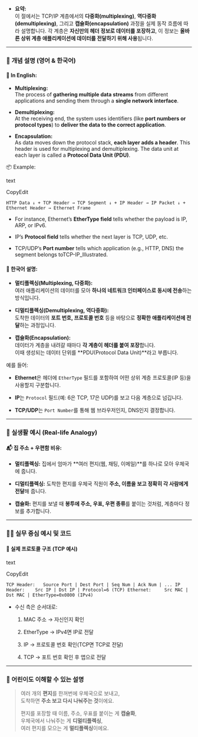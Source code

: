 - **요약:**  
    이 절에서는 TCP/IP 계층에서의 **다중화(multiplexing)**, **역다중화(demultiplexing)**, 그리고 **캡슐화(encapsulation)** 과정을 실제 동작 흐름에 따라 설명합니다. 각 계층은 **자신만의 헤더 정보로 데이터를 포장하고**, 이 정보는 **올바른 상위 계층 애플리케이션에 데이터를 전달하기 위해 사용**됩니다.
    

---

### 📖 **개념 설명 (영어 & 한국어)**

#### 🔹 In English:

- **Multiplexing:**  
    The process of **gathering multiple data streams** from different applications and sending them through a **single network interface**.
    
- **Demultiplexing:**  
    At the receiving end, the system uses identifiers (like **port numbers or protocol types**) to **deliver the data to the correct application**.
    
- **Encapsulation:**  
    As data moves down the protocol stack, **each layer adds a header**. This header is used for multiplexing and demultiplexing. The data unit at each layer is called a **Protocol Data Unit (PDU)**.
    

📦 Example:

text

CopyEdit

`HTTP Data ↓ + TCP Header → TCP Segment ↓ + IP Header → IP Packet ↓ + Ethernet Header → Ethernet Frame`

- For instance, Ethernet’s **EtherType field** tells whether the payload is IP, ARP, or IPv6.
    
- IP’s **Protocol field** tells whether the next layer is TCP, UDP, etc.
    
- TCP/UDP’s **Port number** tells which application (e.g., HTTP, DNS) the segment belongs to​TCP-IP_Illustrated.
    

#### 🔸 한국어 설명:

- **멀티플렉싱(Multiplexing, 다중화):**  
    여러 애플리케이션의 데이터를 모아 **하나의 네트워크 인터페이스로 동시에 전송**하는 방식입니다.
    
- **디멀티플렉싱(Demultiplexing, 역다중화):**  
    도착한 데이터의 **포트 번호, 프로토콜 번호** 등을 바탕으로 **정확한 애플리케이션에 전달**하는 과정입니다.
    
- **캡슐화(Encapsulation):**  
    데이터가 계층을 내려갈 때마다 **각 계층이 헤더를 붙여 포장**합니다.  
    이때 생성되는 데이터 단위를 **PDU(Protocol Data Unit)**라고 부릅니다.
    

예를 들어:

- **Ethernet**은 헤더에 `EtherType` 필드를 포함하여 어떤 상위 계층 프로토콜(IP 등)을 사용할지 구분합니다.
    
- **IP**는 `Protocol` 필드(예: 6은 TCP, 17은 UDP)를 보고 다음 계층으로 넘깁니다.
    
- **TCP/UDP**는 `Port Number`를 통해 웹 브라우저인지, DNS인지 결정합니다.
    

---

### 🎈 **실생활 예시 (Real-life Analogy)**

#### 📬 집 주소 + 우편함 비유:

- **멀티플렉싱:** 집에서 엄마가 **여러 편지(웹, 채팅, 이메일)**를 하나로 모아 우체국에 줍니다.
    
- **디멀티플렉싱:** 도착한 편지를 우체국 직원이 **주소, 이름을 보고 정확히 각 사람에게 전달**해 줍니다.
    
- **캡슐화:** 편지를 보낼 때 **봉투에 주소, 우표, 우편 종류**를 붙이는 것처럼, 계층마다 정보를 추가합니다.
    

---

### 🧑‍💻 **실무 중심 예시 및 코드**

#### 📌 실제 프로토콜 구조 (TCP 예시)

text

CopyEdit

`TCP Header:   Source Port | Dest Port | Seq Num | Ack Num | ... IP Header:    Src IP | Dst IP | Protocol=6 (TCP) Ethernet:     Src MAC | Dst MAC | EtherType=0x0800 (IPv4)`

- 수신 측은 순서대로:
    
    1. MAC 주소 → 자신인지 확인
        
    2. EtherType → IPv4면 IP로 전달
        
    3. IP → 프로토콜 번호 확인(TCP면 TCP로 전달)
        
    4. TCP → 포트 번호 확인 후 앱으로 전달
        

---

### 🧠 어린이도 이해할 수 있는 설명

> 여러 개의 **편지**를 한꺼번에 우체국으로 보내고,  
> 도착하면 **주소 보고 다시 나눠주는 것**이에요.
> 
> 편지를 포장할 때 이름, 주소, 우표를 붙이는 게 **캡슐화**,  
> 우체국에서 나눠주는 게 **디멀티플렉싱**,  
> 여러 편지를 모으는 게 **멀티플렉싱**이에요.